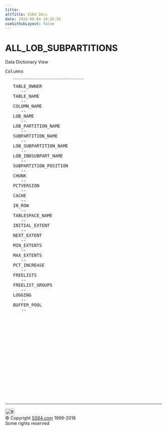 ```yaml
---
title:
altTitle: SS64 Docs
date: 2016-09-04 19:26:55
useGithubLayout: false
---
```

<!-- #BeginLibraryItem "/Library/head_orad.lbi" --><!-- #EndLibraryItem --><h1>ALL_LOB_SUBPARTITIONS </h1><p> Data Dictionary View </p> 
 
<pre>Columns
   ___________________________
 
   TABLE_OWNER
      --
   TABLE_NAME
      --
   COLUMN_NAME
      --
   LOB_NAME
      --
   LOB_PARTITION_NAME
      --
   SUBPARTITION_NAME
      --
   LOB_SUBPARTITION_NAME
      --
   LOB_INDSUBPART_NAME
      --
   SUBPARTITION_POSITION
      --
   CHUNK
      --
   PCTVERSION
      --
   CACHE
      --
   IN_ROW
      --
   TABLESPACE_NAME
      --
   INITIAL_EXTENT
      --
   NEXT_EXTENT
      --
   MIN_EXTENTS
      --
   MAX_EXTENTS
      --
   PCT_INCREASE
      --
   FREELISTS
      --
   FREELIST_GROUPS
      --
   LOGGING
      --
   BUFFER_POOL
      --

</pre><!-- #BeginLibraryItem "/Library/foot_orad.lbi" --><p>
<!-- oracle-footer -->
<ins class="adsbygoogle" style="display:inline-block;width:300px;height:250px" data-ad-client="ca-pub-6140977852749469" data-ad-slot="4275490898"></ins>
<script>
(adsbygoogle = window.adsbygoogle || []).push({});
</script></p>
<hr>
<div id="bl" class="footer"><a href="ALL_LOB_SUBPARTITIONS.html#"><img src="../images/top.png" width="30" height="22" alt="Back to the Top"></a></div>
<div id="br" class="footer, tagline">© Copyright <a href="../index.html">SS64.com</a> 1999-2016<br>
Some rights reserved</div>
<!-- #EndLibraryItem -->

